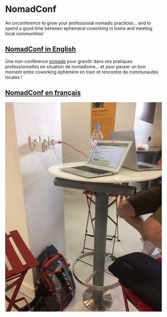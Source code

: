 # NomadConf

An unconference to grow your professional nomadic practices… and to spend a good time between ephemeral coworking in trains and meeting local communities!

## [NomadConf in English](/en)


Une non-conférence [nomade](conference-nomade) pour grandir dans ses pratiques professionnelles en situation de nomadisme… et pour passer un bon moment entre coworking éphémère en train et rencontre de communautés locales !

## [NomadConf en français](/fr)

![High seats in Bordeaux train station](img/edition-1/IMG_5423.jpg)
